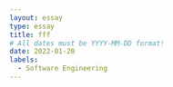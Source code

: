 ```yaml
---
layout: essay
type: essay
title: fff
# All dates must be YYYY-MM-DD format!
date: 2022-01-20
labels:
  - Software Engineering
---
```


